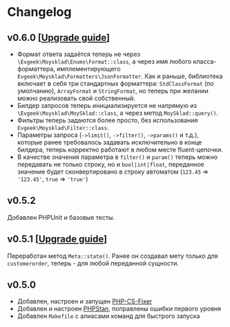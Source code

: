 # Changelog

## v0.6.0 [[Upgrade guide](/UPGRADE.md#v060)]

* Формат ответа задаётся теперь не через `\Evgeek\Moysklad\Enums\Format::class`, а через имя любого класса-форматтера, имплементирующего `Evgeek\Moysklad\Formatters\JsonFormatter`. Как и раньше, библиотека включает в себя три стандартных форматтера: `StdClassFormat` (по умолчанию), `ArrayFormat` и `StringFormat`, но теперь при желании можно реализовать свой собственный.
* Билдер запросов теперь инициализируется не напрямую из `\Evgeek\Moysklad\MoySklad::class`, а через метод `MoySklad::query()`.
* Фильтры теперь задаются более просто, без использования `Evgeek\Moysklad\Filter::class`.
* Параметры запроса (`->limit()`, `->filter()`, `->params()` и т.д.), которые ранее требовалось задавать исключительно в конце билдера, теперь корректно работают в любом месте fluent-цепочки.
* В качестве значения параметра в `filter()` и `param()` теперь можно передавать не только строку, но и `bool|int|float`, переданное значение будет сконвертировано в строку автоматом (`123.45` => `'123.45'`, `true` => `'true'`)

## v0.5.2

Добавлен PHPUnit и базовые тесты.

## v0.5.1 [[Upgrade guide](/UPGRADE.md#v051)]

Переработан метод `Meta::state()`. Ранее он создавал мету только для `customerorder`, теперь - для любой переданной сущности.

## v0.5.0
* Добавлен, настроен и запущен [PHP-CS-Fixer](https://github.com/PHP-CS-Fixer/PHP-CS-Fixer)
* Добавлен и настроен [PHPStan](https://github.com/phpstan/phpstan), поправлены ошибки первого уровня
* Добавлен `Makefile` с алиасами команд для быстрого запуска